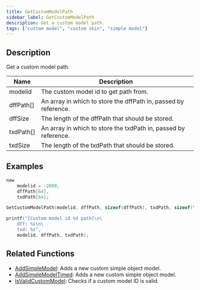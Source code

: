 ```yaml
---
title: GetCustomModelPath
sidebar_label: GetCustomModelPath
description: Get a custom model path.
tags: ["custom model", "custom skin", "simple model"]
---
```


<VersionWarn version='omp v1.1.0.2612' />

## Description

Get a custom model path.

| Name      | Description                                                     |
| --------- | --------------------------------------------------------------- |
| modelid   | The custom model id to get path from.                           |
| dffPath[] | An array in which to store the dffPath in, passed by reference. |
| dffSize   | The length of the dffPath that should be stored.                |
| txdPath[] | An array in which to store the txdPath in, passed by reference. |
| txdSize   | The length of the txdPath that should be stored.                |

## Examples

```c
new
    modelid = -2000,
    dffPath[64],
    txdPath[64];

GetCustomModelPath(modelid, dffPath, sizeof(dffPath), txdPath, sizeof(txdPath));

printf("[Custom model id %d path]\n\
    dff: %s\n\
    txd: %s", 
    modelid, dffPath, txdPath);
```

## Related Functions

- [AddSimpleModel](AddSimpleModel): Adds a new custom simple object model.
- [AddSimpleModelTimed](AddSimpleModelTimed): Adds a new custom simple object model.
- [IsValidCustomModel](IsValidCustomModel): Checks if a custom model ID is valid.
